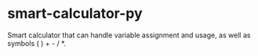 # smart-calculator-py
Smart calculator that can handle variable assignment and usage, as well as symbols ( ) + - / *.
